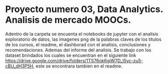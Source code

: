 # Proyecto numero 03, Data Analytics. Analisis de mercado MOOCs. 
Adentro de la carpeta se encuenta el notebooks de jupyter con el analisis exploratorio de datos, 
las imagenes png de la palabras claves de los titulos de los cursos, el readme, el dashborad con el analisis, conclusiones y recomendaciones. Ademas del informe del analisis.
Se trabajo con los dataset brindados los cuales se encuentran en el siguiente link https://drive.google.com/drive/folders/1TS76ok6giW7D_l5vc-zu5-cBU_dH3P5H, este se encontrara tambien en el readme.
